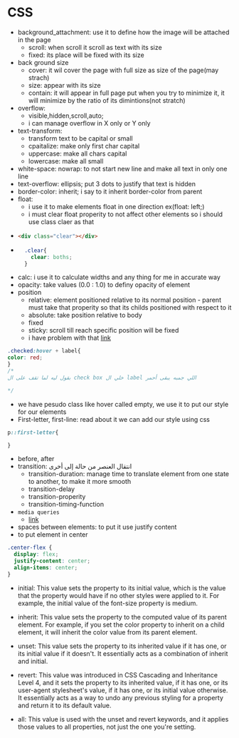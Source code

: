 # CSS
- background_attachment: use it to define how the image will be attached in the page
  - scroll: when scroll it scroll as text with its size
  - fixed: its place will be fixed with its size
- back ground size
  - cover: it wil cover the page with full size as size of the page(may strach)
  - size: appear with its size
  - contain: it will appear in full page put when you try to minimize it, it will minimize by the ratio of its dimintions(not stratch)
- overflow: 
  - visible,hidden,scroll,auto;
  - i can manage overflow in X only or Y only
- text-transform: 
  - transform text to be capital or small
  - cpaitalize: make only first char capital
  - uppercase: make all chars capital
  - lowercase: make all small
- white-space: nowrap: to not start new line and make all text in only one line
- text-overflow: ellipsis; put 3 dots to justify that text is hidden
- border-color: inherit; i say to it inherit border-color from parent
- float:
  - i use it to make elements float in one direction ex(float: left;)
  - i must clear float properity to not affect other elements so i should use class claer as that 
- ```html
  <div class="clear"></div>
    ```
- ```css
    .clear{
      clear: boths;
    }
    ```
- calc: i use it to calculate widths and any thing for me in accurate way
- opacity: take values (0.0 : 1.0) to definy opacity of element
- position 
  - relative: element positioned relative to its normal position
              - parent must take that properity so that its childs positioned with respect to it
  - absolute: take position relative to body
  - fixed 
  - sticky: scroll till reach specific position will be fixed  
  - i have problem with that [link](https://www.w3schools.com/css/css_positioning.asp)
```css
.checked:hover + label{
color: red; 
}
/*
بقول ليه لما تقف على ال check box خلي ال label اللي جمبه يبقى أحمر

*/
```
- we have pesudo class like hover called empty, we use it to put our style for our elements
- First-letter, first-line: read about it we can add our style using css
```css
p::first-letter{

}
```
- before, after
- transition: انتقال العنصر من حالة إلى أخرى
  - transition-duration: manage time to translate element from one state to another, to make it more smooth
  - transition-delay
  - transition-properity
  - transition-timing-function
- ``media queries``
  - [link](https://elzero.org/css-media-queries-and-responsive-design-practice/)
- spaces between elements: to put it use justify content
- to put element in center
```css
.center-flex {
  display: flex;
  justify-content: center;
  align-items: center;
}
```
- initial: This value sets the property to its initial value, which is the value that the property would have if no other styles were applied to it. For example, the initial value of the font-size property is medium.

- inherit: This value sets the property to the computed value of its parent element. For example, if you set the color property to inherit on a child element, it will inherit the color value from its parent element.

- unset: This value sets the property to its inherited value if it has one, or its initial value if it doesn't. It essentially acts as a combination of inherit and initial.

- revert: This value was introduced in CSS Cascading and Inheritance Level 4, and it sets the property to its inherited value, if it has one, or its user-agent stylesheet's value, if it has one, or its initial value otherwise. It essentially acts as a way to undo any previous styling for a property and return it to its default value.

- all: This value is used with the unset and revert keywords, and it applies those values to all properties, not just the one you're setting.